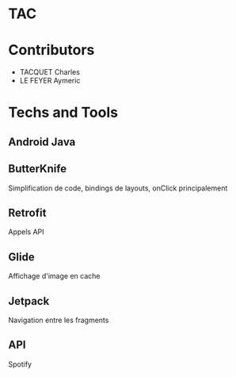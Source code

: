 # TAC

# Contributors 
- TACQUET Charles
- LE FEYER Aymeric

# Techs and Tools
## Android Java 

## ButterKnife
Simplification de code, bindings de layouts, onClick principalement

## Retrofit
Appels API

## Glide
Affichage d'image en cache 

## Jetpack
Navigation entre les fragments

## API
Spotify
